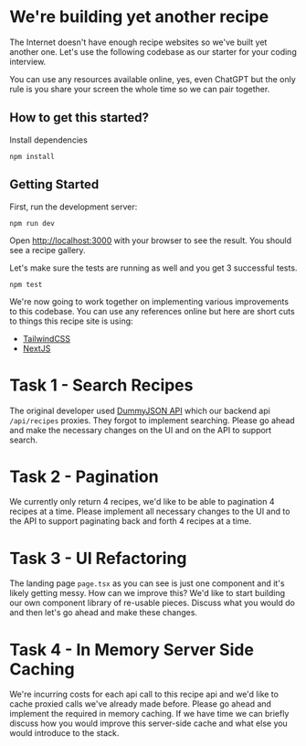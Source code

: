 # We're building yet another recipe
The Internet doesn't have enough recipe websites so we've built yet another one. Let's use the following codebase as our starter for your coding interview.

You can use any resources available online, yes, even ChatGPT but the only rule is you share your screen the whole time so we can pair together.

## How to get this started?
Install dependencies
```
npm install
```

## Getting Started

First, run the development server:

```
npm run dev
```

Open [http://localhost:3000](http://localhost:3000) with your browser to see the result. You should see a recipe gallery.

Let's make sure the tests are running as well and you get 3 successful tests.
```
npm test
```

We're now going to work together on implementing various improvements to this codebase. You can use any references online but here are short cuts to things this recipe site is using:
- [TailwindCSS](https://tailwindcss.com/)
- [NextJS](https://nextjs.org/docs)


# Task 1 - Search Recipes
The original developer used [DummyJSON API](https://dummyjson.com/docs/recipes) which our backend api `/api/recipes` proxies. They forgot to implement searching. Please go ahead and make the necessary changes on the UI and on the API to support search.

# Task 2 - Pagination
We currently only return 4 recipes, we'd like to be able to pagination 4 recipes at a time. Please implement all necessary changes to the UI and to the API to support paginating back and forth 4 recipes at a time.

# Task 3 - UI Refactoring
The landing page `page.tsx` as you can see is just one component and it's likely getting messy. How can we improve this? We'd like to start building our own component library of re-usable pieces. Discuss what you would do and then let's go ahead and make these changes. 

# Task 4 - In Memory Server Side Caching
We're incurring costs for each api call to this recipe api and we'd like to cache proxied calls we've already made before. Please go ahead and implement the required in memory caching. If we have time we can briefly discuss how you would improve this server-side cache and what else you would introduce to the stack.